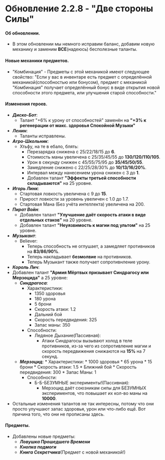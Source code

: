 # Обновление 2.2.8 - "Две стороны Силы"
 #### Об обновлении.
  * В этом обновлении мы немного исправим баланс, добавим новую механику и заменим **ВСЕ**(надеюсь) бесполезные таланты.
 #### Новые механики предметов.
  * "Комбинация" - Предметы с этой механикой имеют следующее свойство: "Если у вас в инвентаре есть предмет с определённой механикой(способностью или бонусом), предмет с механикой "Комбинация" получает определённый бонус в виде открытия новой способности этого предмета, или улучшения старой способности."
 #### Изменения героев.
  * ***Диско-Бот***:
    * Талант "+6% к урону от способностей" заменён на **"+3% к регенерации от макс. здоровья Спокойной Музыки"**
  * ***Ленин***:
    * Таланты исправлены. 
  * ***Агро-Школьник***:
    * Хтьфу, на те в ебало, блять:
	  * Перезарядка снижена с 25/22/18/15 до **6**.
	  * Стоимость маны увеличена с 25/35/45/55 до **130/120/110/105**.
	  * Урон в секунду снижен с 45/55/75/95 до **35/45/50/55**.
	  * Замедление снижено с 22/25/28/30% до **10/13/16/20%**.
	  * Интервал между нанесением урона снижен с 3 до **1**.
	  * Добавлен талант **"Эффекты третьей способности складываются"** на 25 уровне.
  * ***Игорь Линк***:
    * Стартовая ловкость увеличена с 9 до **15**.
	* Прирост ловкости за уровень увеличен с 1.0 до 1.7.
	* Стартовая Мана (Без учёта интеллекта) увеличена на 200.
  * ***Пират Войн***:
    * Добавлен талант **"Улучшение даёт скорость атаки в виде отдельных стаков"** на 20 уровне.
	* Добавлен талант **"Неуязвимость к магии под ультом"** на 25 уровне.
  * ***Музыкант***:
    * Believer:
	  * Теперь способность не оглушает, а замедляет противников на **83/86/90%**.
	  * Теперь накладывает **безмолвие** на противников.
	  * Теперь Музыкант также получает сопротивнление урону.
  * ***Король Лич***:
   * Добавлен талант **"Армия Мёртвых призывает Синдрагосу или Мерзоцида"** а 25 уровне:
	  * ***Синдрагоса***:
	    * Характеристики:
		  * 1350 здоровья
		  * 180 урона
		  * 5 брони
		  * Скорость атаки: 1.2
		  * Дальний бой
		  * Скорость передвидения: 325
		  * Запас маны: 350
	    * Способности:
		  * Ледяное Дыхание(Пассивная):
		    * Атаки Синдрагосы вызывают холод в теле противников, из-за чего из сопротивление магии и скорость передвижения снижаются на **15%** на 7 секунд. 
	  * ***Мерзоцид***:
	          * Характеристики:
			* 1000 здоровья
			* 65 урона
			* 15 брони
			* Скорость атаки: 1.5
			* Ближний бой
			* Скорость передвидения: 300
			* Запас Маны: 1
		  * Способности:
			* Б-Б-БЕЗУМНЫЕ эксперименты!(Пассивная):
			  * Мерзоцид даёт союзникам силы для БЕЗУМНЫХ экспериментов, что повышает их кол-во маны на **10000**.
   * Остальные изменения талантов не так интересны, потому что они просто улучшают запас здоровья, урон или что-либо ещё. Вот причина того, что они не прописаны здесь.
 #### Предметы.
   * Добавлены новые предметы:
       * ***Ловушка Прошедшего Времени***
	  * ***Кнопка подмоги***
	  * ***Книга Секретчика***(Предмет с новой механикой!)
